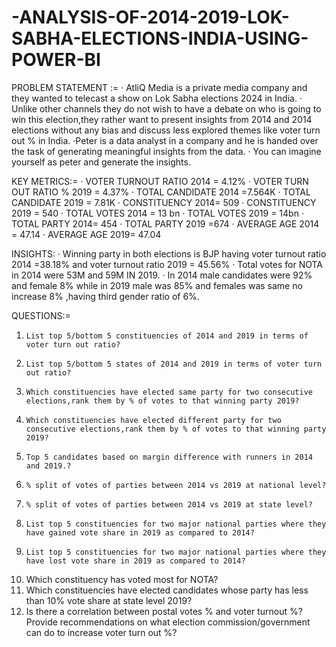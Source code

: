 # -ANALYSIS-OF-2014-2019-LOK-SABHA-ELECTIONS-INDIA-USING-POWER-BI


PROBLEM STATEMENT :=
·  AtliQ Media is a private media company and they wanted to telecast a show on Lok Sabha elections 2024 in India.
· Unlike other channels they do not wish to have a debate on who is going to win this election,they rather want to present insights from 2014 and 2014 elections without any bias and discuss less explored themes like voter turn out % in India.
·Peter is a data analyst in a company and he is handed over the task of generating meaningful insights from the data.
·        You can imagine yourself as peter and generate the insights.


KEY METRICS:=
·        VOTER TURNOUT RATIO 2014 = 4.12%
·        VOTER TURN OUT RATIO % 2019 = 4.37%
·        TOTAL CANDIDATE 2014 =7.564K
·        TOTAL CANDIDATE 2019 = 7.81K
·        CONSTITUENCY 2014= 509
·        CONSTITUENCY 2019 = 540
·        TOTAL VOTES 2014 = 13 bn
·        TOTAL VOTES 2019 = 14bn
·        TOTAL PARTY 2014= 454
·        TOTAL PARTY 2019 =674
·        AVERAGE AGE 2014 = 47.14
·        AVERAGE AGE 2019= 47.04

INSIGHTS:
·  Winning party in both elections is BJP having voter turnout ratio 2014 =38.18% and voter turnout ratio 2019 = 45.56%
·  Total votes for NOTA in 2014 were 53M and 59M IN 2019.
·   In 2014 male candidates were 92% and female 8% while in 2019 male was 85% and females was same no increase 8% ,having third gender ratio of 6%.

QUESTIONS:=
1.     List top 5/bottom 5 constituencies of 2014 and 2019 in terms of voter turn out ratio?
2.     List top 5/bottom 5 states of 2014 and 2019 in terms of voter turn out ratio?
3.     Which constituencies have elected same party for two consecutive elections,rank them by % of votes to that winning party 2019?
4.     Which constituencies have elected different party for two consecutive elections,rank them by % of votes to that winning party 2019?
5.     Top 5 candidates based on margin difference with runners in 2014 and 2019.?
6.     % split of votes of parties between 2014 vs 2019 at national level?
7.     % split of votes of parties between 2014 vs 2019 at state level?
8.     List top 5 constituencies for two major national parties where they have gained vote share in 2019 as compared to 2014?
9.     List top 5 constituencies for two major national parties where they have lost vote share in 2019 as compared to 2014?
10. Which constituency has voted most for NOTA?
11. Which constituencies have elected candidates whose party has less than 10% vote share at state level 2019?
12. Is there a correlation between postal votes % and voter turnout %?
Provide recommendations on what election commission/government can do to increase voter turn out %?
